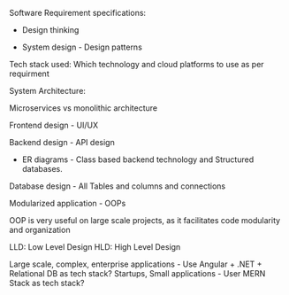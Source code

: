 Software Requirement specifications:

- Design thinking

- System design - Design patterns

Tech stack used: Which technology and cloud platforms to use as per requirment

System Architecture:

Microservices vs monolithic architecture

Frontend design - UI/UX

Backend design - API design

- ER diagrams - Class based backend technology and Structured databases.

Database design - All Tables and columns and connections

Modularized application - OOPs

OOP is very useful on large scale projects, as it facilitates code modularity and organization

LLD: Low Level Design
HLD: High Level Design

Large scale, complex, enterprise applications - Use Angular + .NET + Relational DB as tech stack?
Startups, Small applications - User MERN Stack as tech stack?
